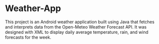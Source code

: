# Weather-App

This project is an Android weather application built using Java that fetches and interprets data from the Open-Meteo Weather Forecast API. It was designed with XML to display daily average temperature, rain, and wind forecasts for the week.
